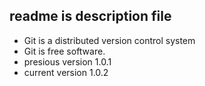 ## readme is description file
  * Git is a distributed version control system
  * Git is free software.
  * presious version 1.0.1
  * current version 1.0.2
